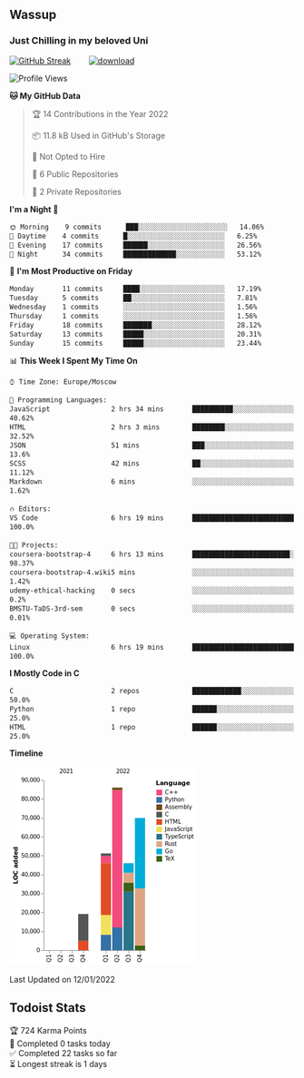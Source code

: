 ## Wassup 
### Just Chilling in my beloved Uni 

<!--
-->

[![GitHub Streak](http://github-readme-streak-stats.herokuapp.com?user=archeoss&theme=shades-of-purple&hide_border=true&date_format=j%20M%5B%20Y%5D)](https://git.io/streak-stats)&nbsp;&nbsp;&nbsp;&nbsp;&nbsp;&nbsp;&nbsp;&nbsp;[![download](https://user-images.githubusercontent.com/68448737/147796309-d8b65b1d-4dde-40d9-b03a-2b42aaa6cd43.jpeg)
](https://bmstu.ru/)

<!--START_SECTION:waka-->
![Profile Views](http://img.shields.io/badge/Profile%20Views-188-blue)

**🐱 My GitHub Data** 

> 🏆 14 Contributions in the Year 2022
 > 
> 📦 11.8 kB Used in GitHub's Storage 
 > 
> 🚫 Not Opted to Hire
 > 
> 📜 6 Public Repositories 
 > 
> 🔑 2 Private Repositories  
 > 
**I'm a Night 🦉** 

```text
🌞 Morning    9 commits      ███░░░░░░░░░░░░░░░░░░░░░░   14.06% 
🌆 Daytime    4 commits      █░░░░░░░░░░░░░░░░░░░░░░░░   6.25% 
🌃 Evening    17 commits     ██████░░░░░░░░░░░░░░░░░░░   26.56% 
🌙 Night      34 commits     █████████████░░░░░░░░░░░░   53.12%

```
📅 **I'm Most Productive on Friday** 

```text
Monday       11 commits     ████░░░░░░░░░░░░░░░░░░░░░   17.19% 
Tuesday      5 commits      ██░░░░░░░░░░░░░░░░░░░░░░░   7.81% 
Wednesday    1 commits      ░░░░░░░░░░░░░░░░░░░░░░░░░   1.56% 
Thursday     1 commits      ░░░░░░░░░░░░░░░░░░░░░░░░░   1.56% 
Friday       18 commits     ███████░░░░░░░░░░░░░░░░░░   28.12% 
Saturday     13 commits     █████░░░░░░░░░░░░░░░░░░░░   20.31% 
Sunday       15 commits     █████░░░░░░░░░░░░░░░░░░░░   23.44%

```


📊 **This Week I Spent My Time On** 

```text
⌚︎ Time Zone: Europe/Moscow

💬 Programming Languages: 
JavaScript               2 hrs 34 mins       ██████████░░░░░░░░░░░░░░░   40.62% 
HTML                     2 hrs 3 mins        ████████░░░░░░░░░░░░░░░░░   32.52% 
JSON                     51 mins             ███░░░░░░░░░░░░░░░░░░░░░░   13.6% 
SCSS                     42 mins             ██░░░░░░░░░░░░░░░░░░░░░░░   11.12% 
Markdown                 6 mins              ░░░░░░░░░░░░░░░░░░░░░░░░░   1.62%

🔥 Editors: 
VS Code                  6 hrs 19 mins       █████████████████████████   100.0%

🐱‍💻 Projects: 
coursera-bootstrap-4     6 hrs 13 mins       ████████████████████████░   98.37% 
coursera-bootstrap-4.wiki5 mins              ░░░░░░░░░░░░░░░░░░░░░░░░░   1.42% 
udemy-ethical-hacking    0 secs              ░░░░░░░░░░░░░░░░░░░░░░░░░   0.2% 
BMSTU-TaDS-3rd-sem       0 secs              ░░░░░░░░░░░░░░░░░░░░░░░░░   0.01%

💻 Operating System: 
Linux                    6 hrs 19 mins       █████████████████████████   100.0%

```

**I Mostly Code in C** 

```text
C                        2 repos             ████████████░░░░░░░░░░░░░   50.0% 
Python                   1 repo              ██████░░░░░░░░░░░░░░░░░░░   25.0% 
HTML                     1 repo              ██████░░░░░░░░░░░░░░░░░░░   25.0%

```


**Timeline**

![Chart not found](https://raw.githubusercontent.com/archeoss/archeoss/master/charts/bar_graph.png) 


 Last Updated on 12/01/2022
<!--END_SECTION:waka-->

## Todoist Stats

<!-- TODO-IST:START -->
🏆  724 Karma Points           
🌸  Completed 0 tasks today           
✅  Completed 22 tasks so far           
⏳  Longest streak is 1 days
<!-- TODO-IST:END -->
